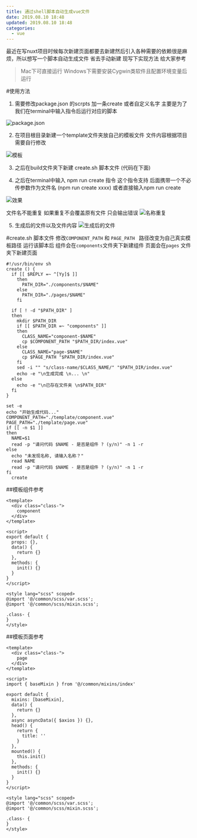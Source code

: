 ```yaml
---
title: 通过shell脚本自动生成vue文件
date: 2019.08.10 18:48
updated: 2019.08.10 18:48
categories: 
  - vue
---
```

最近在写nuxt项目时候每次新建页面都要去新建然后引入各种需要的依赖很是麻烦，所以想写一个脚本自动生成文件 省去手动新建
现写下实现方法 给大家参考
<!-- more -->
>Mac下可直接运行 
>Windows下需要安装Cygwin类软件且配置环境变量后运行

#使用方法
1. 需要修改package.json 的scrpts 加一条create 或者自定义名字 主要是为了我们在terminal中输入指令后运行对应的脚本

![package.json](https://yahuiimg.oss-cn-hangzhou.aliyuncs.com/202201171443157.png)

2. 在项目根目录新建一个template文件夹放自己的模板文件
   文件内容根据项目需要自行修改

![模板](https://yahuiimg.oss-cn-hangzhou.aliyuncs.com/202201171443159.png)

3. 之后在build文件夹下新建 create.sh 脚本文件 (代码在下面)

4. 之后在terminal中输入 npm run create 指令 这个指令支持 后面携带一个不必传参数作为文件名 (npm run create xxxx)  或者直接输入npm run create

![效果](https://yahuiimg.oss-cn-hangzhou.aliyuncs.com/202201171444961.gif)

文件名不能重复 如果重复不会覆盖原有文件 只会输出错误
![名称重复](https://yahuiimg.oss-cn-hangzhou.aliyuncs.com/202201171444987.gif)

5. 生成后的文件以及文件内容
![生成后的文件](https://yahuiimg.oss-cn-hangzhou.aliyuncs.com/202201171444727.png)

#create.sh 脚本文件
修改```COMPONENT_PATH``` 和 ```PAGE_PATH ``` 路径改变为自己真实模板路径
运行该脚本后
组件会在```components```文件夹下新建组件
页面会在```pages``` 文件夹下新建页面
```Shell
#!/usr/bin/env sh
create () {
  if [[ $REPLY =~ ^[Yy]$ ]]
    then
      PATH_DIR="./components/$NAME"
    else
      PATH_DIR="./pages/$NAME"
    fi

  if [ ! -d "$PATH_DIR" ]
  then
    mkdir $PATH_DIR
    if [[ $PATH_DIR =~ "components" ]]
    then
      CLASS_NAME="component-$NAME"
      cp $COMPONENT_PATH "$PATH_DIR/index.vue"
    else
      CLASS_NAME="page-$NAME"
      cp $PAGE_PATH "$PATH_DIR/index.vue"
    fi
    sed -i "" "s/class-name/$CLASS_NAME/" "$PATH_DIR/index.vue"
    echo -e "\n生成完成 \n... \n"
  else
    echo -e "\n已存在文件夹 \n$PATH_DIR"
  fi
}

set -e
echo "开始生成代码..."
COMPONENT_PATH="./template/component.vue"
PAGE_PATH="./template/page.vue"
if [[ -n $1 ]]
then
  NAME=$1
  read -p "请问代码 $NAME - 是否是组件 ? (y/n)" -n 1 -r
else
  echo "未发现名称, 请输入名称？"
  read NAME
  read -p "请问代码 $NAME - 是否是组件 ? (y/n)" -n 1 -r
fi
  create
```


##模板组件参考
```
<template>
  <div class="class-">
    component
  </div>
</template>

<script>
export default {
  props: {},
  data() {
    return {}
  },
  methods: {
    init() {}
  }
}
</script>

<style lang="scss" scoped>
@import '@/common/scss/var.scss';
@import '@/common/scss/mixin.scss';

.class- {
}
</style>

```
##模板页面参考
```
<template>
  <div class="class-">
    page
  </div>
</template>

<script>
import { baseMixin } from '@/common/mixins/index'

export default {
  mixins: [baseMixin],
  data() {
    return {}
  },
  async asyncData({ $axios }) {},
  head() {
    return {
      title: ''
    }
  },
  mounted() {
    this.init()
  },
  methods: {
    init() {}
  }
}
</script>

<style lang="scss" scoped>
@import '@/common/scss/var.scss';
@import '@/common/scss/mixin.scss';

.class- {
}
</style>
```